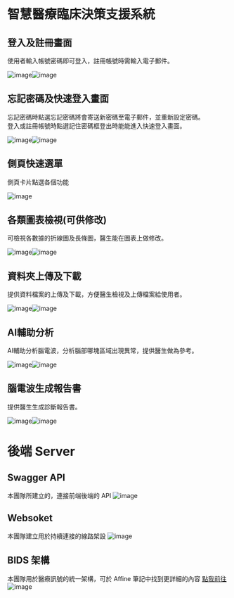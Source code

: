 # 智慧醫療臨床決策支援系統
## 登入及註冊畫面
使用者輸入帳號密碼即可登入，註冊帳號時需輸入電子郵件。

![image](https://raw.githubusercontent.com/LUOCHUANXUN/113-B-smart-health-care-system/refs/heads/main/picture/hw06_4.png)![image](https://raw.githubusercontent.com/LUOCHUANXUN/113-B-smart-health-care-system/refs/heads/main/picture/hw06_6.png)
## 忘記密碼及快速登入畫面
忘記密碼時點選忘記密碼將會寄送新密碼至電子郵件，並重新設定密碼。<br> 登入或註冊帳號時點選記住密碼框登出時能能進入快速登入畫面。

![image](https://raw.githubusercontent.com/LUOCHUANXUN/113-B-smart-health-care-system/refs/heads/main/picture/hw06_7.png)![image](https://raw.githubusercontent.com/LUOCHUANXUN/113-B-smart-health-care-system/refs/heads/main/picture/hw06_5.png)
## 側頁快速選單
側頁卡片點選各個功能

![image](https://raw.githubusercontent.com/LUOCHUANXUN/113-B-smart-health-care-system/refs/heads/main/picture/hw06_8.png)
## 各類圖表檢視(可供修改)
可檢視各數據的折線圖及長條圖，醫生能在圖表上做修改。

![image](https://raw.githubusercontent.com/LUOCHUANXUN/113-B-smart-health-care-system/refs/heads/main/picture/hw06_9.png)![image](https://raw.githubusercontent.com/LUOCHUANXUN/113-B-smart-health-care-system/refs/heads/main/picture/hw06_10.png)
## 資料夾上傳及下載
提供資料檔案的上傳及下載，方便醫生檢視及上傳檔案給使用者。

![image](https://raw.githubusercontent.com/LUOCHUANXUN/113-B-smart-health-care-system/refs/heads/main/picture/hw06_11.png)![image](https://raw.githubusercontent.com/LUOCHUANXUN/113-B-smart-health-care-system/refs/heads/main/picture/hw06_12.png)
## AI輔助分析
AI輔助分析腦電波，分析腦部哪塊區域出現異常，提供醫生做為參考。

![image](https://raw.githubusercontent.com/LUOCHUANXUN/113-B-smart-health-care-system/refs/heads/main/picture/hw06_13.png)![image](https://raw.githubusercontent.com/LUOCHUANXUN/113-B-smart-health-care-system/refs/heads/main/picture/hw06_14.png)
## 腦電波生成報告書 
提供醫生生成診斷報告書。

![image](https://raw.githubusercontent.com/LUOCHUANXUN/113-B-smart-health-care-system/refs/heads/main/picture/hw06_15.png)![image](https://raw.githubusercontent.com/LUOCHUANXUN/113-B-smart-health-care-system/refs/heads/main/picture/hw06_16.png)

# 後端 Server
## Swagger API
本團隊所建立的，連接前端後端的 API
![image](https://raw.githubusercontent.com/LUOCHUANXUN/113-B-smart-health-care-system/refs/heads/main/picture/hw06_1.png)


## Websoket
本團隊建立用於持續連接的線路架設
![image](https://raw.githubusercontent.com/LUOCHUANXUN/113-B-smart-health-care-system/refs/heads/main/picture/hw06_2.png)


## BIDS 架構
本團隊用於醫療訊號的統一架構，可於 Affine 筆記中找到更詳細的內容
<a href="https://app.affine.pro/workspace/77e52ef7-f9ac-4d8d-b9f1-936550fc5b47/V5jA4_LWrTkKMyNngT41u?mode=edgeless">點我前往</a>
![image](https://raw.githubusercontent.com/LUOCHUANXUN/113-B-smart-health-care-system/refs/heads/main/picture/hw06_3.png)
